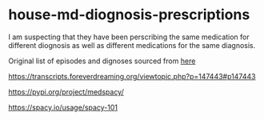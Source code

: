# house-md-diognosis-prescriptions

I am suspecting that they have been perscribing the same medication for different diognosis as well as different medications for the same diagnosis.

Original list of episodes and dignoses sourced from [here](https://house.fandom.com/wiki/List_of_medical_diagnoses)


https://transcripts.foreverdreaming.org/viewtopic.php?p=147443#p147443

https://pypi.org/project/medspacy/

https://spacy.io/usage/spacy-101
